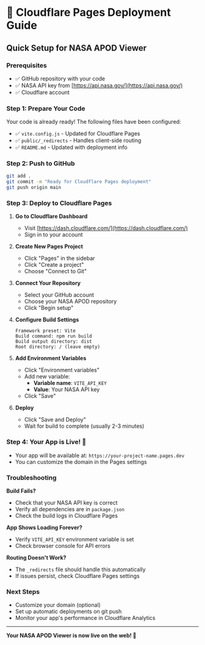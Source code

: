 # 🚀 Cloudflare Pages Deployment Guide

## Quick Setup for NASA APOD Viewer

### Prerequisites
- ✅ GitHub repository with your code
- ✅ NASA API key from [https://api.nasa.gov/](https://api.nasa.gov/)
- ✅ Cloudflare account

### Step 1: Prepare Your Code
Your code is already ready! The following files have been configured:
- ✅ `vite.config.js` - Updated for Cloudflare Pages
- ✅ `public/_redirects` - Handles client-side routing
- ✅ `README.md` - Updated with deployment info

### Step 2: Push to GitHub
```bash
git add .
git commit -m "Ready for Cloudflare Pages deployment"
git push origin main
```

### Step 3: Deploy to Cloudflare Pages

1. **Go to Cloudflare Dashboard**
   - Visit [https://dash.cloudflare.com/](https://dash.cloudflare.com/)
   - Sign in to your account

2. **Create New Pages Project**
   - Click "Pages" in the sidebar
   - Click "Create a project"
   - Choose "Connect to Git"

3. **Connect Your Repository**
   - Select your GitHub account
   - Choose your NASA APOD repository
   - Click "Begin setup"

4. **Configure Build Settings**
   ```
   Framework preset: Vite
   Build command: npm run build
   Build output directory: dist
   Root directory: / (leave empty)
   ```

5. **Add Environment Variables**
   - Click "Environment variables"
   - Add new variable:
     - **Variable name**: `VITE_API_KEY`
     - **Value**: Your NASA API key
   - Click "Save"

6. **Deploy**
   - Click "Save and Deploy"
   - Wait for build to complete (usually 2-3 minutes)

### Step 4: Your App is Live! 🎉
- Your app will be available at: `https://your-project-name.pages.dev`
- You can customize the domain in the Pages settings

### Troubleshooting

**Build Fails?**
- Check that your NASA API key is correct
- Verify all dependencies are in `package.json`
- Check the build logs in Cloudflare Pages

**App Shows Loading Forever?**
- Verify `VITE_API_KEY` environment variable is set
- Check browser console for API errors

**Routing Doesn't Work?**
- The `_redirects` file should handle this automatically
- If issues persist, check Cloudflare Pages settings

### Next Steps
- Customize your domain (optional)
- Set up automatic deployments on git push
- Monitor your app's performance in Cloudflare Analytics

---

**Your NASA APOD Viewer is now live on the web! 🌌** 